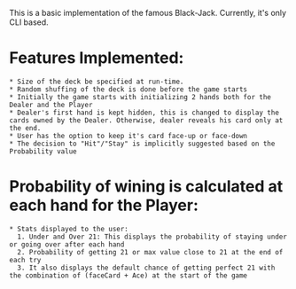 This is a basic implementation of the famous Black-Jack. Currently,  it's only CLI based.
# Features Implemented:
    * Size of the deck be specified at run-time.
    * Random shuffing of the deck is done before the game starts
    * Initially the game starts with initializing 2 hands both for the Dealer and the Player
    * Dealer's first hand is kept hidden, this is changed to display the cards owned by the Dealer. Otherwise, dealer reveals his card only at the end.
    * User has the option to keep it's card face-up or face-down    
    * The decision to "Hit"/"Stay" is implicitly suggested based on the Probability value
# Probability of wining is calculated at each hand for the Player:
    * Stats displayed to the user:
      1. Under and Over 21: This displays the probability of staying under or going over after each hand
      2. Probability of getting 21 or max value close to 21 at the end of each try
      3. It also displays the default chance of getting perfect 21 with the combination of (faceCard + Ace) at the start of the game

